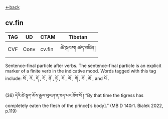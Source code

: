[<-back](en/pos/postag_features/postag_features.md)

## cv.fin</br>

|   TAG    | UD | CTAM | Tibetan |
| -------- | ------- | ---- | ---- |
| CVF | Conv   | cv.fin | ཚེ་སྐབས། ཚད་འཛིན།


Sentence-final particle after verbs. The sentence-final particle is an explicit marker of a
finite verb in the indicative mood. Words tagged with this tag include: སོ , འོ , དོ , ངོ , ནོ , ཏོ , རོ , ལོ , གོ , བོ ,
མོ , and པོ .

(36) དེའི་ཚེ་སྟག་མོས་རྒྱལ་བུའ་ཤ་ན་ཟད་པར་ཟོས་སོ ། “By that time the tigress has completely
eaten the flesh of the prince[’s body].”
(MB D 140r1. Bialek 2022, p.119)